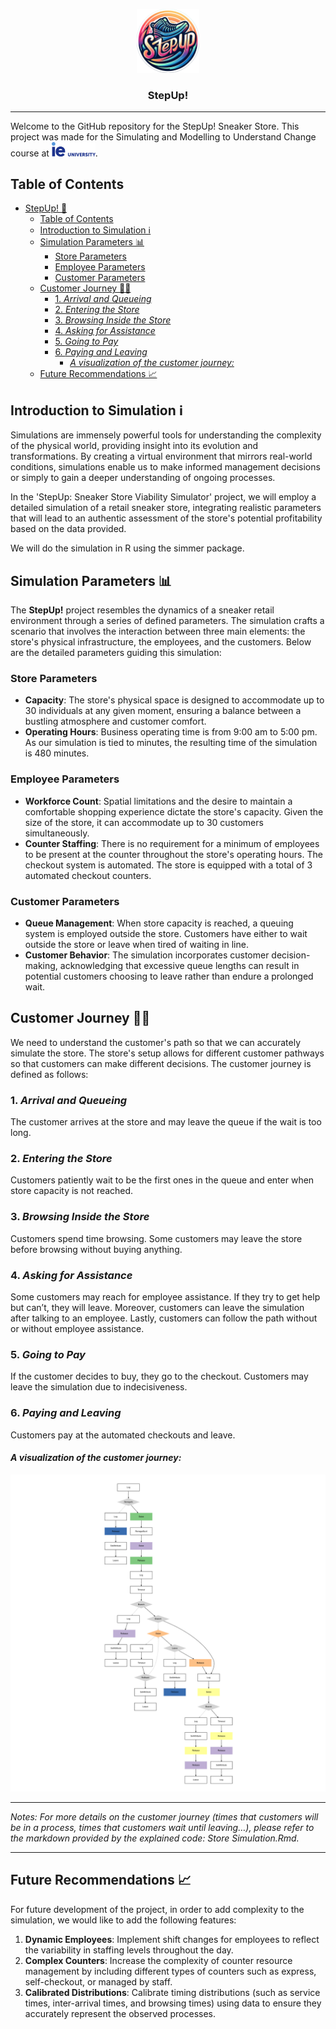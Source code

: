 <p align="center">
  <img src="pictures/StepUp.png" width="100"/>
</p>

<h3 align="center">StepUp!</h2>
<hr />

Welcome to the GitHub repository for the StepUp! Sneaker Store. This project was made for the Simulating and Modelling to Understand Change course at    <img src='pictures/ie_university_logo.png' width='70'>.

## Table of Contents
<!-- TOC -->
* [StepUp! 👟](#stepup-)
  * [Table of Contents](#table-of-contents)
  * [Introduction to Simulation ℹ️](#introduction-to-simulation-ℹ)
  * [Simulation Parameters 📊](#simulation-parameters-)
    * [Store Parameters](#store-parameters)
    * [Employee Parameters](#employee-parameters)
    * [Customer Parameters](#customer-parameters)
  * [Customer Journey 🚶‍♂️](#customer-journey-)
    * [1. _Arrival and Queueing_](#1-arrival-and-queueing)
    * [2. _Entering the Store_](#2-entering-the-store)
    * [3. _Browsing Inside the Store_](#3-browsing-inside-the-store-)
    * [4. _Asking for Assistance_](#4-asking-for-assistance)
    * [5. _Going to Pay_](#5-going-to-pay)
    * [6. _Paying and Leaving_](#6-paying-and-leaving)
      * [_A visualization of the customer journey:_](#a-visualization-of-the-customer-journey)
  * [Future Recommendations 📈](#future-recommendations-)
<!-- TOC -->



## Introduction to Simulation ℹ️

Simulations are immensely powerful tools for understanding the complexity of the physical world, providing insight into its evolution and transformations. By creating a virtual environment that mirrors real-world conditions, simulations enable us to make informed management decisions or simply to gain a deeper understanding of ongoing processes.

In the 'StepUp: Sneaker Store Viability Simulator' project, we will employ a detailed simulation of a retail sneaker store, integrating realistic parameters that will lead to an authentic assessment of the store's potential profitability based on the data provided.

We will do the simulation in R using the simmer package. 


## Simulation Parameters 📊
The __StepUp!__ project resembles the dynamics of a sneaker retail environment through a series of defined parameters. The simulation crafts a scenario that involves the interaction between three main elements: the store's physical infrastructure, the employees, and the customers. Below are the detailed parameters guiding this simulation:

### Store Parameters
* **Capacity**: The store's physical space is designed to accommodate up to 30 individuals at any given moment, ensuring a balance between a bustling atmosphere and customer comfort. 
* **Operating Hours**: Business operating time is from 9:00 am to 5:00 pm. As our simulation is tied to minutes, the resulting time of the simulation is 480 minutes.

### Employee Parameters

* **Workforce Count**: Spatial limitations and the desire to maintain a comfortable shopping experience dictate the store's capacity. Given the size of the store, it can accommodate up to 30 customers simultaneously.
* **Counter Staffing**: There is no requirement for a minimum of employees to be present at the counter throughout the store's operating hours. The checkout system is automated. The store is equipped with a total of 3 automated checkout counters.

### Customer Parameters
* **Queue Management**: When store capacity is reached, a queuing system is employed outside the store. Customers have either to wait outside the store or leave when tired of waiting in line. 
* **Customer Behavior**: The simulation incorporates customer decision-making, acknowledging that excessive queue lengths can result in potential customers choosing to leave rather than endure a prolonged wait.


## Customer Journey 🚶‍♂️
We need to understand the customer's path so that we can accurately simulate the store. The store's setup allows for different customer pathways so that customers can make different decisions. The customer journey is defined as follows:

### 1. _Arrival and Queueing_
The customer arrives at the store and may leave the queue if the wait is too long.
### 2. _Entering the Store_
Customers patiently wait to be the first ones in the queue and enter when store capacity is not reached.
### 3. _Browsing Inside the Store_ 
Customers spend time browsing. Some customers may leave the store before browsing without buying anything.
### 4. _Asking for Assistance_
Some customers may reach for employee assistance. If they try to get help but can’t, they will leave. Moreover, customers can leave the simulation after talking to an employee. Lastly, customers can follow the path without or without employee assistance. 
### 5. _Going to Pay_
If the customer decides to buy, they go to the checkout. Customers may leave the simulation due to indecisiveness. 
### 6. _Paying and Leaving_
Customers pay at the automated checkouts and leave.

#### _A visualization of the customer journey:_
![Customer Flow](pictures/Customer_Flow.png)

---
_Notes: For more details on the customer journey (times that customers will be in a process, times that customers wait until leaving…), please refer to the markdown provided by the explained code: Store Simulation.Rmd._
___

## Future Recommendations 📈
For future development of the project, in order to add complexity to the simulation, we would like to add the following features:
1. **Dynamic Employees**: Implement shift changes for employees to reflect the variability in staffing levels throughout the day.
2. **Complex Counters**: Increase the complexity of counter resource management by including different types of counters such as express, self-checkout, or managed by staff.
3. **Calibrated Distributions**: Calibrate timing distributions (such as service times, inter-arrival times, and browsing times) using data to ensure they accurately represent the observed processes.
